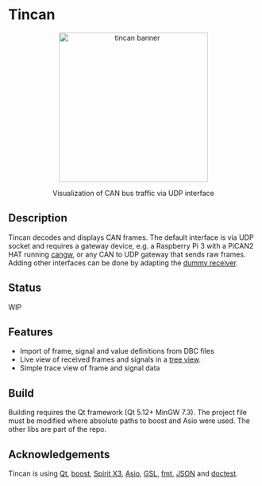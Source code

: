 # Tincan
<p align="center"><img src="https://github.com/mwkpe/tincan/blob/master/tincan.png" alt="tincan banner" width="300"></p>
<p align="center">Visualization of CAN bus traffic via UDP interface</p>

Description
---
Tincan decodes and displays CAN frames. The default interface is via UDP socket and requires a gateway device, e.g. a Raspberry Pi 3 with a PiCAN2 HAT running [cangw](https://github.com/mwkpe/cantools), or any CAN to UDP gateway that sends raw frames. Adding other interfaces can be done by adapting the [dummy receiver](src/network/dummy_receiver.h).

Status
---
WIP

Features
---
* Import of frame, signal and value definitions from DBC files
* Live view of received frames and signals in a [tree view](tincan_treeview.png).
* Simple trace view of frame and signal data

Build
---
Building requires the Qt framework (Qt 5.12+ MinGW 7.3). The project file must be modified where absolute paths to boost and Asio were used. The other libs are part of the repo.

Acknowledgements
---
Tincan is using [Qt](http://https://www.qt.io), [boost](http://www.boost.org/), [Spirit X3](http://boost-spirit.com), [Asio](https://think-async.com/), [GSL](https://github.com/Microsoft/GSL), [fmt](https://github.com/fmtlib/fmt), [JSON](https://github.com/nlohmann/json) and [doctest](https://github.com/onqtam/doctest).
